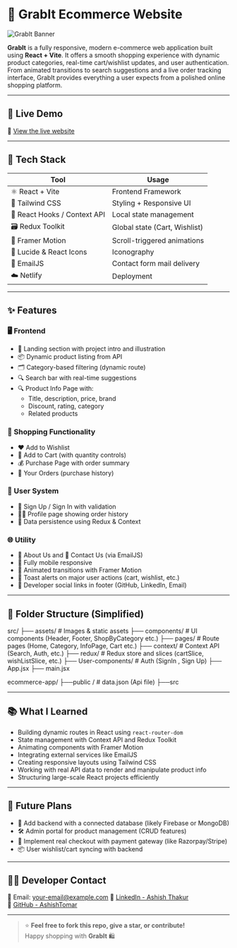 # 🛒 GrabIt Ecommerce Website

![GrabIt Banner](./screenshots/banner.png) <!-- Replace with your actual image path -->

**GrabIt** is a fully responsive, modern e-commerce web application built using **React + Vite**. It offers a smooth shopping experience with dynamic product categories, real-time cart/wishlist updates, and user authentication. From animated transitions to search suggestions and a live order tracking interface, GrabIt provides everything a user expects from a polished online shopping platform.

---

## 🚀 Live Demo

🔗 [View the live website](https://your-netlify-site.netlify.app)

---

## 🧰 Tech Stack

| Tool            | Usage                        |
|-----------------|------------------------------|
| ⚛️ React + Vite | Frontend Framework            |
| 🎨 Tailwind CSS | Styling + Responsive UI       |
| 🧠 React Hooks / Context API | Local state management |
| 🗃️ Redux Toolkit | Global state (Cart, Wishlist) |
| 💫 Framer Motion | Scroll-triggered animations  |
| 🎯 Lucide & React Icons | Iconography           |
| 📩 EmailJS       | Contact form mail delivery   |
| ☁️ Netlify       | Deployment                   |

---

## ✨ Features

### 🖥️ Frontend
- 👋 Landing section with project intro and illustration
- 📦 Dynamic product listing from API
- 🗂️ Category-based filtering (dynamic route)
- 🔍 Search bar with real-time suggestions
- 🔍 Product Info Page with:
  - Title, description, price, brand
  - Discount, rating, category
  - Related products

### 🛒 Shopping Functionality
- ❤️ Add to Wishlist
- 🛒 Add to Cart (with quantity controls)
- 💰 Purchase Page with order summary
- 🧾 Your Orders (purchase history)

### 👤 User System
- 🔐 Sign Up / Sign In with validation
- 🙍‍♂️ Profile page showing order history
- 🔄 Data persistence using Redux & Context

### 🌐 Utility
- 🧾 About Us and 📩 Contact Us (via EmailJS)
- 📱 Fully mobile responsive
- 🎉 Animated transitions with Framer Motion
- 🔔 Toast alerts on major user actions (cart, wishlist, etc.)
- 🔗 Developer social links in footer (GitHub, LinkedIn, Email)

---

## 📁 Folder Structure (Simplified)

src/
├── assets/ # Images & static assets
├── components/ # UI components (Header, Footer, ShopByCategory etc.)
├── pages/ # Route pages (Home, Category, InfoPage, Cart etc.)
├── context/ # Context API (Search, Auth, etc.)
├── redux/ # Redux store and slices (cartSlice, wishListSlice, etc.)
├── User-components/ # Auth (SignIn , Sign Up)
├── App.jsx
├── main.jsx

ecommerce-app/
├──public / # data.json (Api file)
├──src



---

## 📚 What I Learned

- Building dynamic routes in React using `react-router-dom`
- State management with Context API and Redux Toolkit
- Animating components with Framer Motion
- Integrating external services like EmailJS
- Creating responsive layouts using Tailwind CSS
- Working with real API data to render and manipulate product info
- Structuring large-scale React projects efficiently

---

## 🔮 Future Plans

- 🧠 Add backend with a connected database (likely Firebase or MongoDB)
- 🛠️ Admin portal for product management (CRUD features)
- 🧾 Implement real checkout with payment gateway (like Razorpay/Stripe)
- 📦 User wishlist/cart syncing with backend

---

## 👨‍💻 Developer Contact

📧 Email: your-email@example.com 
🔗 [LinkedIn - Ashish Thakur](https://www.linkedin.com/in/ashish-thakur)  
🐙 [GitHub - AshishTomar](https://github.com/AshishTomar)

---

> ⭐ **Feel free to fork this repo, give a star, or contribute!**  
> Happy shopping with **GrabIt** 🛍️
